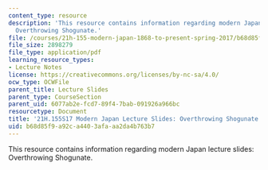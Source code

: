 ```yaml
---
content_type: resource
description: 'This resource contains information regarding modern Japan lecture slides:
  Overthrowing Shogunate.'
file: /courses/21h-155-modern-japan-1868-to-present-spring-2017/b68d85f9a92ca4403afaaa2da4b763b7_MIT21H_155S17_Shogunate.pdf
file_size: 2898279
file_type: application/pdf
learning_resource_types:
- Lecture Notes
license: https://creativecommons.org/licenses/by-nc-sa/4.0/
ocw_type: OCWFile
parent_title: Lecture Slides
parent_type: CourseSection
parent_uid: 6077ab2e-fcd7-89f4-7bab-091926a966bc
resourcetype: Document
title: '21H.155S17 Modern Japan Lecture Slides: Overthrowing Shogunate'
uid: b68d85f9-a92c-a440-3afa-aa2da4b763b7
---
```

This resource contains information regarding modern Japan lecture slides: Overthrowing Shogunate.